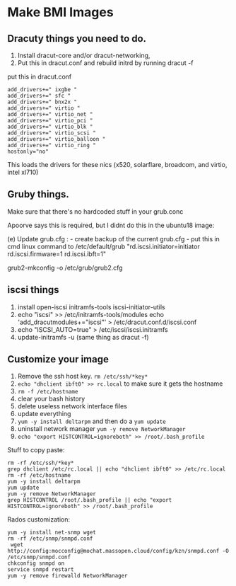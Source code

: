 # Make BMI Images

## Dracuty things you need to do.

1. Install dracut-core and/or dracut-networking,
2. Put this in dracut.conf and rebuild initrd by running  dracut -f


put this in dracut.conf
```
add_drivers+=" ixgbe "
add_drivers+=" sfc "
add_drivers+=" bnx2x "
add_drivers+=" virtio "
add_drivers+=" virtio_net "
add_drivers+=" virtio_pci "
add_drivers+=" virtio_blk "
add_drivers+=" virtio_scsi "
add_drivers+=" virtio_balloon "
add_drivers+=" virtio_ring "
hostonly="no"
```

This loads the drivers for these nics
(x520, solarflare, broadcom, and virtio, intel xl710)

## Gruby things.

Make sure that there's no hardcoded stuff in your grub.conc

Apoorve says this is required, but I didnt do this in the ubuntu18 image:

(e)  Update grub.cfg :
      - create backup of the current grub.cfg
      - put this in cmd linux command to /etc/default/grub "rd.iscsi.initiator=initiator rd.iscsi.firmware=1 rd.iscsi.ibft=1"

grub2-mkconfig -o /etc/grub/grub2.cfg

## iscsi things

1. install open-iscsi initramfs-tools iscsi-initiator-utils
2. echo "iscsi" >> /etc/initramfs-tools/modules
  echo 'add_dracutmodules+="iscsi"' > /etc/dracut.conf.d/iscsi.conf
3. echo "ISCSI_AUTO=true" > /etc/iscsi/iscsi.initramfs
4. update-initramfs -u (same thing as dracut -f)

## Customize your image

1. Remove the ssh host key. `rm /etc/ssh/*key*`
2. `echo "dhclient ibft0" >> rc.local` to make sure it gets the hostname
3. `rm -f /etc/hostname`
4. clear your bash history
5. delete useless network interface files
7. update everything
8. `yum -y install deltarpm` and then do a `yum update`
9. uninstall network manager `yum -y remove NetworkManager`
10. `echo "export HISTCONTROL=ignoreboth" >> /root/.bash_profile`

Stuff to copy paste:
```
rm -rf /etc/ssh/*key*
grep dhclient /etc/rc.local || echo "dhclient ibft0" >> /etc/rc.local
rm -rf /etc/hostname
yum -y install deltarpm
yum update
yum -y remove NetworkManager
grep HISTCONTROL /root/.bash_profile || echo "export HISTCONTROL=ignoreboth" >> /root/.bash_profile
```

Rados customization:

```
yum -y install net-snmp wget
rm -rf /etc/snmp/snmpd.conf
 wget http://config:mocconfig@mochat.massopen.cloud/config/kzn/snmpd.conf -O /etc/snmp/snmpd.conf
chkconfig snmpd on
service snmpd restart
yum -y remove firewalld NetworkManager
```

